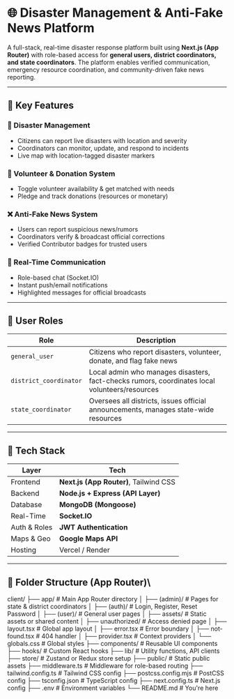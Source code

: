 # 🌐 Disaster Management & Anti-Fake News Platform

A full-stack, real-time disaster response platform built using **Next.js (App Router)** with role-based access for **general users, district coordinators, and state coordinators**. The platform enables verified communication, emergency resource coordination, and community-driven fake news reporting.

---

## 📌 Key Features

### 🚨 Disaster Management
- Citizens can report live disasters with location and severity
- Coordinators can monitor, update, and respond to incidents
- Live map with location-tagged disaster markers

### 🤝 Volunteer & Donation System
- Toggle volunteer availability & get matched with needs
- Pledge and track donations (resources or monetary)

### ❌ Anti-Fake News System
- Users can report suspicious news/rumors
- Coordinators verify & broadcast official corrections
- Verified Contributor badges for trusted users

### 💬 Real-Time Communication
- Role-based chat (Socket.IO)
- Instant push/email notifications
- Highlighted messages for official broadcasts

---

## 👥 User Roles

| Role               | Description |
|--------------------|-------------|
| `general_user`     | Citizens who report disasters, volunteer, donate, and flag fake news |
| `district_coordinator` | Local admin who manages disasters, fact-checks rumors, coordinates local volunteers/resources |
| `state_coordinator`    | Oversees all districts, issues official announcements, manages state-wide resources |

---

## 🧱 Tech Stack

| Layer         | Tech                             |
|---------------|----------------------------------|
| Frontend      | **Next.js (App Router)**, Tailwind CSS |
| Backend       | **Node.js + Express (API Layer)** |
| Database      | **MongoDB (Mongoose)**           |
| Real-Time     | **Socket.IO**                    |
| Auth & Roles  | **JWT Authentication**           |
| Maps & Geo    | **Google Maps API**              |
| Hosting       | Vercel / Render                  |

---

## 📁 Folder Structure (App Router)\
client/
├── app/ # Main App Router directory
│ ├── (admin)/ # Pages for state & district coordinators
│ ├── (auth)/ # Login, Register, Reset Password
│ ├── (user)/ # General user pages
│ ├── assets/ # Static assets or shared content
│ ├── unauthorized/ # Access denied page
│ ├── layout.tsx # Global app layout
│ ├── error.tsx # Error boundary
│ ├── not-found.tsx # 404 handler
│ ├── provider.tsx # Context providers
│ └── globals.css # Global styles
├── components/ # Reusable UI components
├── hooks/ # Custom React hooks
├── lib/ # Utility functions, API clients
├── store/ # Zustand or Redux store setup
├── public/ # Static public assets
├── middleware.ts # Middleware for role-based routing
├── tailwind.config.ts # Tailwind CSS config
├── postcss.config.mjs # PostCSS config
├── tsconfig.json # TypeScript config
├── next.config.ts # Next.js config
├── .env # Environment variables
└── README.md # You're here

